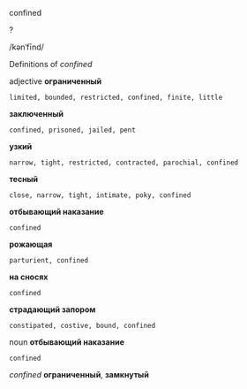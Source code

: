 confined

?

/kənˈfīnd/

Definitions of _confined_

adjective
**ограниченный**

    limited, bounded, restricted, confined, finite, little
**заключенный**

    confined, prisoned, jailed, pent
**узкий**

    narrow, tight, restricted, contracted, parochial, confined
**тесный**

    close, narrow, tight, intimate, poky, confined
**отбывающий наказание**

    confined
**рожающая**

    parturient, confined
**на сносях**

    confined
**страдающий запором**

    constipated, costive, bound, confined

noun
**отбывающий наказание**

    confined

_confined_
**ограниченный**, **замкнутый**